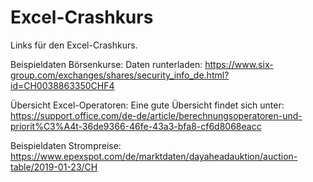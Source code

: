 # Excel-Crashkurs
Links für den Excel-Crashkurs.

Beispieldaten Börsenkurse:
Daten runterladen: https://www.six-group.com/exchanges/shares/security_info_de.html?id=CH0038863350CHF4

Übersicht Excel-Operatoren:
Eine gute Übersicht findet sich unter: https://support.office.com/de-de/article/berechnungsoperatoren-und-priorit%C3%A4t-36de9366-46fe-43a3-bfa8-cf6d8068eacc 

Beispieldaten Strompreise:
https://www.epexspot.com/de/marktdaten/dayaheadauktion/auction-table/2019-01-23/CH
